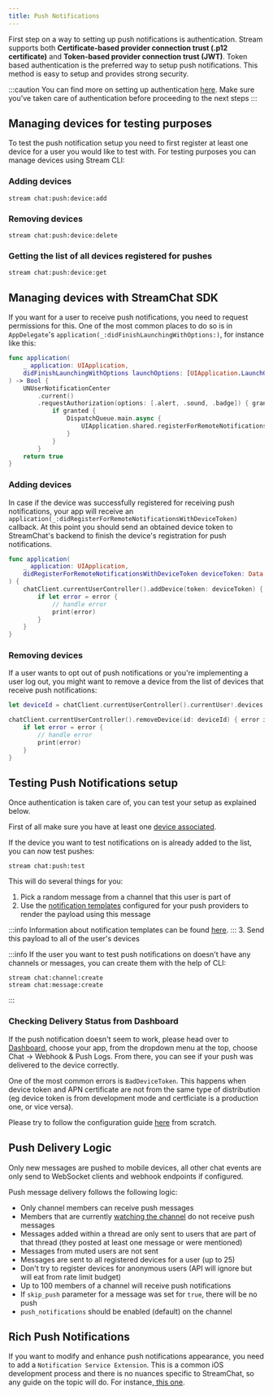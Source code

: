 ```yaml
---
title: Push Notifications
---
```


First step on a way to setting up push notifications is authentication.
Stream supports both **Certificate-based provider connection trust (.p12 certificate)** and **Token-based provider connection trust (JWT)**. Token based authentication is the preferred way to setup push notifications. This method is easy to setup and provides strong security. 

:::caution
You can find more on setting up authentication [here](https://getstream.io/chat/docs/php/push_ios/?language=swift).
Make sure you've taken care of authentication before proceeding to the next steps
:::

## Managing devices for testing purposes

To test the push notification setup you need to first register at least one device for a user you would like to test with.
For testing purposes you can manage devices using Stream CLI:

### Adding devices

    stream chat:push:device:add

### Removing devices

    stream chat:push:device:delete

### Getting the list of all devices registered for pushes
    stream chat:push:device:get

## Managing devices with StreamChat SDK

If you want for a user to receive push notifications, you need to request permissions for this. One of the most common places to do so is in `AppDelegate`'s `application(_:didFinishLaunchingWithOptions:)`, for instance like this:

```swift
func application(
    _ application: UIApplication,
    didFinishLaunchingWithOptions launchOptions: [UIApplication.LaunchOptionsKey: Any]?
) -> Bool {
    UNUserNotificationCenter
        .current() 
        .requestAuthorization(options: [.alert, .sound, .badge]) { granted, _ in
            if granted {
                DispatchQueue.main.async {
                    UIApplication.shared.registerForRemoteNotifications()
                }
            }
        }
    return true
}
```
### Adding devices

In case if the device was successfully registered for receiving push notifications, your app will receive an `application(_:didRegisterForRemoteNotificationsWithDeviceToken)` callback. At this point you should send an obtained device token to StreamChat's backend to finish the device's registration for push notifications.

```swift
func application(
    _ application: UIApplication,
    didRegisterForRemoteNotificationsWithDeviceToken deviceToken: Data
) {
    chatClient.currentUserController().addDevice(token: deviceToken) { error in
        if let error = error {
            // handle error
            print(error)
        }
    }
}
```

### Removing devices

If a user wants to opt out of push notifications or you're implementing a user log out, you might want to remove a device from the list of devices that receive push notifications:

```swift
let deviceId = chatClient.currentUserController().currentUser!.devices.last!.id

chatClient.currentUserController().removeDevice(id: deviceId) { error in
    if let error = error {
        // handle error
        print(error)
    }
}
```

## Testing Push Notifications setup

Once authentication is taken care of, you can test your setup as explained below.

First of all make sure you have at least one [device associated](#managing-devices-for-testing-purposes).

If the device you want to test notifications on is already added to the list, you can now test pushes:

    stream chat:push:test

This will do several things for you:

1. Pick a random message from a channel that this user is part of
2. Use the [notification templates](https://getstream.io/chat/docs/ios-swift/push_template/?language=swift) configured for your push providers to render the payload using this message
  
:::info
Information about notification templates can be found [here](https://getstream.io/chat/docs/ios-swift/push_template/?language=swift).
:::
3. Send this payload to all of the user's devices

:::info
If the user you want to test push notifications on doesn't have any channels or messages, you can create them with the help of CLI:

    stream chat:channel:create
    stream chat:message:create
:::

### Checking Delivery Status from Dashboard

If the push notification doesn't seem to work, please head over to [Dashboard](https://getstream.io/dashboard/), choose your app, from the dropdown menu at the top, choose Chat -> Webhook & Push Logs. From there, you can see if your push was delivered to the device correctly.

One of the most common errors is `BadDeviceToken`. This happens when device token and APN certificate are not from the same type of distribution (eg device token is from development mode and certficiate is a production one, or vice versa).

Please try to follow the configuration guide [here](https://getstream.io/chat/docs/ios-swift/push_ios/?language=swift) from scratch.

## Push Delivery Logic

Only new messages are pushed to mobile devices, all other chat events are only send to WebSocket clients and webhook endpoints if configured.

Push message delivery follows the following logic:

* Only channel members can receive push messages
* Members that are currently [watching the channel](https://getstream.io/chat/docs/ios-swift/watch_channel/?language=swift) do not receive push messages
* Messages added within a thread are only sent to users that are part of that thread (they posted at least one message or were mentioned)
* Messages from muted users are not sent
* Messages are sent to all registered devices for a user (up to 25)
* Don't try to register devices for anonymous users (API will ignore but will eat from rate limit budget)
* Up to 100 members of a channel will receive push notifications
* If `skip_push` parameter for a message was set for `true`, there will be no push
* `push_notifications` should be enabled (default) on the channel

## Rich Push Notifications

If you want to modify and enhance push notifications appearance, you need to add a `Notification Service Extension`. This is a common iOS development process and there is no nuances specific to StreamChat, so any guide on the topic will do. For instance,[ this one](https://www.raywenderlich.com/8277640-push-notifications-tutorial-for-ios-rich-push-notifications#toc-anchor-007). 